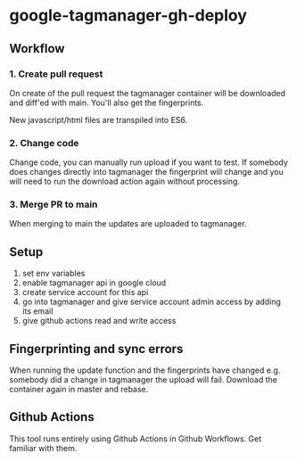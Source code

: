 # google-tagmanager-gh-deploy

## Workflow

### 1. Create pull request

On create of the pull request the tagmanager container will be downloaded and diff'ed with main. You'll also get the fingerprints.

New javascript/html files are transpiled into ES6.

### 2. Change code

Change code, you can manually run upload if you want to test. If somebody does changes directly into tagmanager the fingerprint will change and you will need to run the download action again without processing.

### 3. Merge PR to main

When merging to main the updates are uploaded to tagmanager.

## Setup

1. set env variables
2. enable tagmanager api in google cloud
3. create service account for this api
4. go into tagmanager and give service account admin access by adding its email
5. give github actions read and write access

## Fingerprinting and sync errors

When running the update function and the fingerprints have changed e.g. somebody did a change in tagmanager the upload will fail. Download the container again in master and rebase.

## Github Actions

This tool runs entirely using Github Actions in Github Workflows. Get familiar with them.

